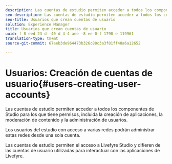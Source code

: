 ```yaml
---
description: Las cuentas de estudio permiten acceder a todos los componentes de Studio para los que tiene permisos, incluida la creación de aplicaciones, la moderación de contenido y la administración de usuarios.
seo-description: Las cuentas de estudio permiten acceder a todos los componentes de Studio para los que tiene permisos, incluida la creación de aplicaciones, la moderación de contenido y la administración de usuarios.
seo-title: Usuarios que crean cuentas de usuario
solution: Experience Manager
title: Usuarios que crean cuentas de usuario
uuid: f 8 eed 23 d -40 d 4-4 aee -8 ee 0-f 1790 e 119961
translation-type: tm+mt
source-git-commit: 67aeb3de964473b326c88c3a3f81ff48a6a12652

---
```



# Usuarios: Creación de cuentas de usuario{#users-creating-user-accounts}

Las cuentas de estudio permiten acceder a todos los componentes de Studio para los que tiene permisos, incluida la creación de aplicaciones, la moderación de contenido y la administración de usuarios.

Los usuarios del estudio con acceso a varias redes podrán administrar estas redes desde una sola cuenta.

Las cuentas de estudio permiten el acceso a Livefyre Studio y difieren de las cuentas de usuario utilizadas para interactuar con las aplicaciones de Livefyre.
